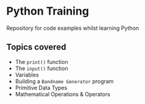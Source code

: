 # Python Training
Repository for code examples whilst learning Python

## Topics covered
+ The `print()` function
+ The `input()` function
+ Variables
+ Building a `Bandname Generator` program
+ Primitive Data Types
+ Mathematical Operations & Operators